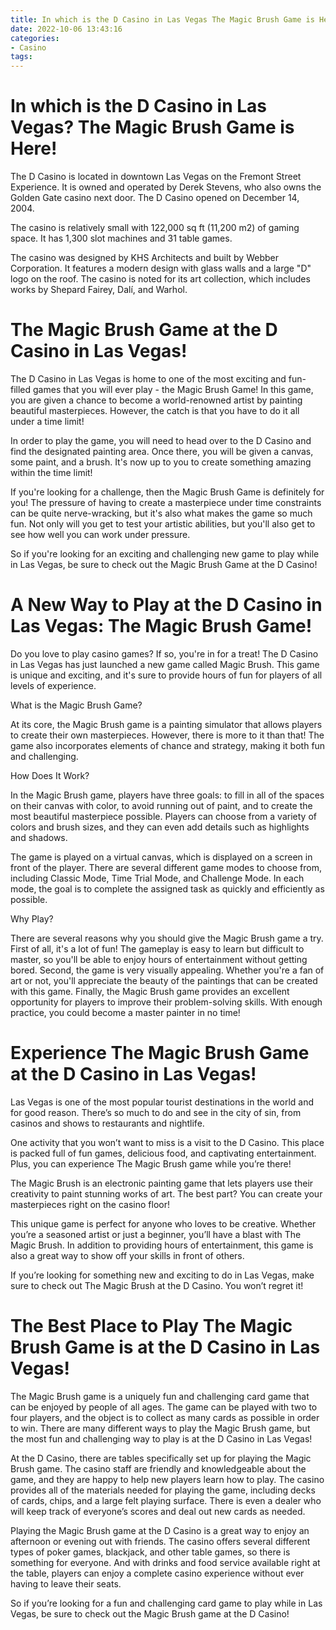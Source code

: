 ```yaml
---
title: In which is the D Casino in Las Vegas The Magic Brush Game is Here!
date: 2022-10-06 13:43:16
categories:
- Casino
tags:
---
```



#  In which is the D Casino in Las Vegas? The Magic Brush Game is Here!

The D Casino is located in downtown Las Vegas on the Fremont Street Experience. It is owned and operated by Derek Stevens, who also owns the Golden Gate casino next door. The D Casino opened on December 14, 2004.

The casino is relatively small with 122,000 sq ft (11,200 m2) of gaming space. It has 1,300 slot machines and 31 table games.

The casino was designed by KHS Architects and built by Webber Corporation. It features a modern design with glass walls and a large "D" logo on the roof. The casino is noted for its art collection, which includes works by Shepard Fairey, Dalí, and Warhol.

#  The Magic Brush Game at the D Casino in Las Vegas!

The D Casino in Las Vegas is home to one of the most exciting and fun-filled games that you will ever play - the Magic Brush Game! In this game, you are given a chance to become a world-renowned artist by painting beautiful masterpieces. However, the catch is that you have to do it all under a time limit!

In order to play the game, you will need to head over to the D Casino and find the designated painting area. Once there, you will be given a canvas, some paint, and a brush. It's now up to you to create something amazing within the time limit!

If you're looking for a challenge, then the Magic Brush Game is definitely for you! The pressure of having to create a masterpiece under time constraints can be quite nerve-wracking, but it's also what makes the game so much fun. Not only will you get to test your artistic abilities, but you'll also get to see how well you can work under pressure.

So if you're looking for an exciting and challenging new game to play while in Las Vegas, be sure to check out the Magic Brush Game at the D Casino!

#  A New Way to Play at the D Casino in Las Vegas: The Magic Brush Game!

Do you love to play casino games? If so, you're in for a treat! The D Casino in Las Vegas has just launched a new game called Magic Brush. This game is unique and exciting, and it's sure to provide hours of fun for players of all levels of experience.

What is the Magic Brush Game?

At its core, the Magic Brush game is a painting simulator that allows players to create their own masterpieces. However, there is more to it than that! The game also incorporates elements of chance and strategy, making it both fun and challenging.

How Does It Work?

In the Magic Brush game, players have three goals: to fill in all of the spaces on their canvas with color, to avoid running out of paint, and to create the most beautiful masterpiece possible. Players can choose from a variety of colors and brush sizes, and they can even add details such as highlights and shadows.

The game is played on a virtual canvas, which is displayed on a screen in front of the player. There are several different game modes to choose from, including Classic Mode, Time Trial Mode, and Challenge Mode. In each mode, the goal is to complete the assigned task as quickly and efficiently as possible.

Why Play?

There are several reasons why you should give the Magic Brush game a try. First of all, it's a lot of fun! The gameplay is easy to learn but difficult to master, so you'll be able to enjoy hours of entertainment without getting bored. Second, the game is very visually appealing. Whether you're a fan of art or not, you'll appreciate the beauty of the paintings that can be created with this game. Finally, the Magic Brush game provides an excellent opportunity for players to improve their problem-solving skills. With enough practice, you could become a master painter in no time!

#  Experience The Magic Brush Game at the D Casino in Las Vegas!

Las Vegas is one of the most popular tourist destinations in the world and for good reason. There’s so much to do and see in the city of sin, from casinos and shows to restaurants and nightlife.

One activity that you won’t want to miss is a visit to the D Casino. This place is packed full of fun games, delicious food, and captivating entertainment. Plus, you can experience The Magic Brush game while you’re there!

The Magic Brush is an electronic painting game that lets players use their creativity to paint stunning works of art. The best part? You can create your masterpieces right on the casino floor!

This unique game is perfect for anyone who loves to be creative. Whether you’re a seasoned artist or just a beginner, you’ll have a blast with The Magic Brush. In addition to providing hours of entertainment, this game is also a great way to show off your skills in front of others.

If you’re looking for something new and exciting to do in Las Vegas, make sure to check out The Magic Brush at the D Casino. You won’t regret it!

#  The Best Place to Play The Magic Brush Game is at the D Casino in Las Vegas!

The Magic Brush game is a uniquely fun and challenging card game that can be enjoyed by people of all ages. The game can be played with two to four players, and the object is to collect as many cards as possible in order to win. There are many different ways to play the Magic Brush game, but the most fun and challenging way to play is at the D Casino in Las Vegas!

At the D Casino, there are tables specifically set up for playing the Magic Brush game. The casino staff are friendly and knowledgeable about the game, and they are happy to help new players learn how to play. The casino provides all of the materials needed for playing the game, including decks of cards, chips, and a large felt playing surface. There is even a dealer who will keep track of everyone’s scores and deal out new cards as needed.

Playing the Magic Brush game at the D Casino is a great way to enjoy an afternoon or evening out with friends. The casino offers several different types of poker games, blackjack, and other table games, so there is something for everyone. And with drinks and food service available right at the table, players can enjoy a complete casino experience without ever having to leave their seats.

So if you’re looking for a fun and challenging card game to play while in Las Vegas, be sure to check out the Magic Brush game at the D Casino!